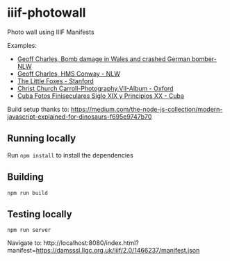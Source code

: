 # iiif-photowall
Photo wall using IIIF Manifests

Examples:
 * [Geoff Charles, Bomb damage in Wales and crashed German bomber- NLW](https://damsssl.llgc.org.uk/iiif/2.0/1466237/manifest.json)
 * [Geoff Charles, HMS Conway - NLW](https://damsssl.llgc.org.uk/iiif/2.0/1465719/manifest.json)
 * [The Little Foxes - Stanford](https://purl.stanford.edu/sp236mx9008/iiif/manifest)
 * [Christ Church Carroll-Photography.VII-Album - Oxford](https://iiif.bodleian.ox.ac.uk/iiif/manifest/0b7eead9-312b-4fa2-970e-92405c552970.json)
 * [Cuba Fotos Finiseculares Siglo XIX y Principios XX - Cuba](http://imagenes.sld.cu/iiif/prezi/bdc/bnjm/fotos/bnjmscufotcub19-20/manifest.json)

 Build setup thanks to: https://medium.com/the-node-js-collection/modern-javascript-explained-for-dinosaurs-f695e9747b70

## Running locally

Run `npm install` to install the dependencies

## Building

`npm run build`

## Testing locally

`npm run server`

Navigate to: http://localhost:8080/index.html?manifest=https://damsssl.llgc.org.uk/iiif/2.0/1466237/manifest.json

